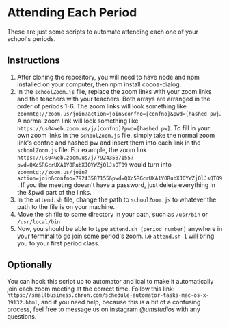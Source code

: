 # Attending Each Period

These are just some scripts to automate attending each one of your school's periods.

## Instructions

1. After cloning the repository, you will need to have node and npm installed on your computer, then npm install cocoa-dialog.
2. In the `schoolZoom.js` file, replace the zoom links with your zoom links and the teachers with your teachers. Both arrays are arranged in the order of periods 1-6. The zoom links will look something like `zoommtg://zoom.us/join?action=join&confno=[confno]&pwd=[hashed pw]`. A normal zoom link will look something like `https://us04web.zoom.us/j/[confno]?pwd=[hashed pw]`. To fill in your own zoom links in the `schoolZoom.js` file, simply take the normal zoom link's confno and hashed pw and insert them into each link in the `schoolZoom.js` file.
For example, the zoom link `https://us04web.zoom.us/j/79243587155?pwd=QXc5RGcrUXA1Y0RubXJOYWZjQlJsQT09` would turn into `zoommtg://zoom.us/join?action=join&confno=79243587155&pwd=QXc5RGcrUXA1Y0RubXJOYWZjQlJsQT09`. 
If you the meeting doesn't have a password, just delete everything in the &pwd part of the links.
3. In the `attend.sh` file, change the path to `schoolZoom.js` to whatever the path to the file is on your machine.
4. Move the sh file to some directory in your path, such as `/usr/bin` or `/usr/local/bin`
5. Now, you should be able to type `attend.sh [period number]` anywhere in your terminal to go join some period's zoom. i.e `attend.sh 1` will bring you to your first period class.

## Optionally

You can hook this script up to automator and ical to make it automatically join each zoom meeting at the correct time. Follow this link: `https://smallbusiness.chron.com/schedule-automator-tasks-mac-os-x-39132.html`, and if you need help, because this is a bit of a confusing process, feel free to message us on instagram @_umstudios_ with any questions.
